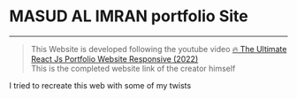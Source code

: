 # MASUD AL IMRAN portfolio Site
---
> This Website is developed following  the youtube video [🔥 The Ultimate React Js Portfolio Website Responsive (2022)](https://www.youtube.com/watch?v=ilw_g_rxtVc)  
> This is the completed website link of the creator himself

I tried to recreate this web with some of my twists
